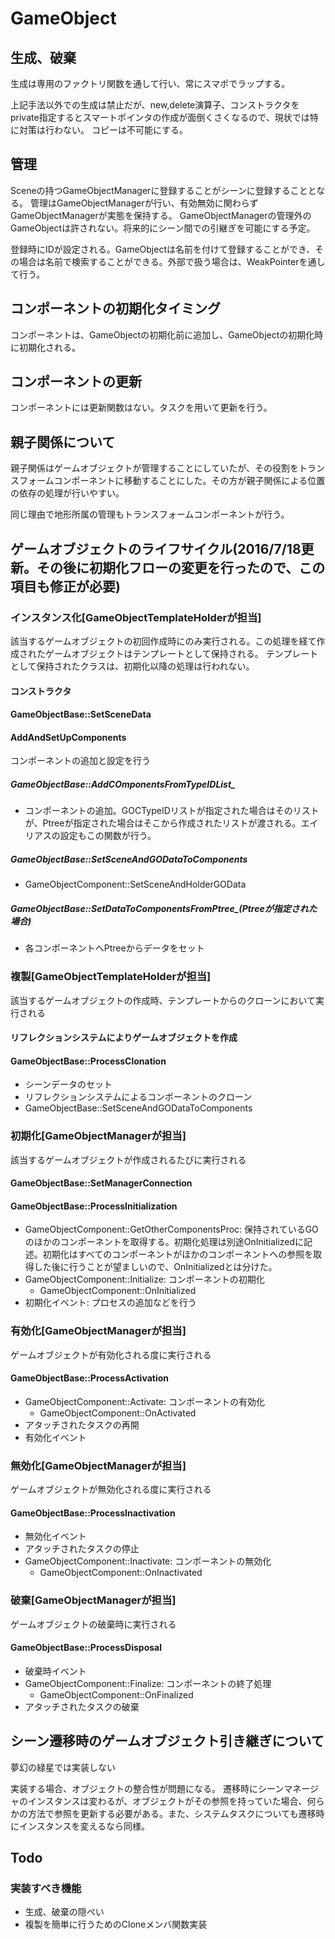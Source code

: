 # GameObject

## 生成、破棄

生成は専用のファクトリ関数を通して行い、常にスマポでラップする。

上記手法以外での生成は禁止だが、new,delete演算子、コンストラクタをprivate指定するとスマートポインタの作成が面倒くさくなるので、現状では特に対策は行わない。
コピーは不可能にする。

## 管理

Sceneの持つGameObjectManagerに登録することがシーンに登録することとなる。
管理はGameObjectManagerが行い、有効無効に関わらずGameObjectManagerが実態を保持する。
GameObjectManagerの管理外のGameObjectは許されない。将来的にシーン間での引継ぎを可能にする予定。

登録時にIDが設定される。GameObjectは名前を付けて登録することができ、その場合は名前で検索することができる。外部で扱う場合は、WeakPointerを通して行う。

## コンポーネントの初期化タイミング

コンポーネントは、GameObjectの初期化前に追加し、GameObjectの初期化時に初期化される。

## コンポーネントの更新

コンポーネントには更新関数はない。タスクを用いて更新を行う。

## 親子関係について

親子関係はゲームオブジェクトが管理することにしていたが、その役割をトランスフォームコンポーネントに移動することにした。その方が親子関係による位置の依存の処理が行いやすい。

同じ理由で地形所属の管理もトランスフォームコンポーネントが行う。

## ゲームオブジェクトのライフサイクル(2016/7/18更新。その後に初期化フローの変更を行ったので、この項目も修正が必要)

### インスタンス化[GameObjectTemplateHolderが担当]

該当するゲームオブジェクトの初回作成時にのみ実行される。この処理を経て作成されたゲームオブジェクトはテンプレートとして保持される。
テンプレートとして保持されたクラスは、初期化以降の処理は行われない。

#### コンストラクタ

#### GameObjectBase::SetSceneData

#### AddAndSetUpComponents

コンポーネントの追加と設定を行う

##### GameObjectBase::AddCOmponentsFromTypeIDList_

- コンポーネントの追加。GOCTypeIDリストが指定された場合はそのリストが、Ptreeが指定された場合はそこから作成されたリストが渡される。エイリアスの設定もこの関数が行う。

##### GameObjectBase::SetSceneAndGODataToComponents

- GameObjectComponent::SetSceneAndHolderGOData

##### GameObjectBase::SetDataToComponentsFromPtree_(Ptreeが指定された場合)

- 各コンポーネントへPtreeからデータをセット

### 複製[GameObjectTemplateHolderが担当]

該当するゲームオブジェクトの作成時、テンプレートからのクローンにおいて実行される

#### リフレクションシステムによりゲームオブジェクトを作成

#### GameObjectBase::ProcessClonation

- シーンデータのセット
- リフレクションシステムによるコンポーネントのクローン
- GameObjectBase::SetSceneAndGODataToComponents

### 初期化[GameObjectManagerが担当]

該当するゲームオブジェクトが作成されるたびに実行される

#### GameObjectBase::SetManagerConnection

#### GameObjectBase::ProcessInitialization

- GameObjectComponent::GetOtherComponentsProc: 保持されているGOのほかのコンポーネントを取得する。初期化処理は別途OnInitializedに記述。初期化はすべてのコンポーネントがほかのコンポーネントへの参照を取得した後に行うことが望ましいので、OnInitializedとは分けた。
- GameObjectComponent::Initialize: コンポーネントの初期化
  - GameObjectComponent::OnInitialized
- 初期化イベント: プロセスの追加などを行う

### 有効化[GameObjectManagerが担当]

ゲームオブジェクトが有効化される度に実行される

#### GameObjectBase::ProcessActivation

- GameObjectComponent::Activate: コンポーネントの有効化
  - GameObjectComponent::OnActivated
- アタッチされたタスクの再開
- 有効化イベント

### 無効化[GameObjectManagerが担当]

ゲームオブジェクトが無効化される度に実行される

#### GameObjectBase::ProcessInactivation

- 無効化イベント
- アタッチされたタスクの停止
- GameObjectComponent::Inactivate: コンポーネントの無効化
  - GameObjectComponent::OnInactivated

### 破棄[GameObjectManagerが担当]

ゲームオブジェクトの破棄時に実行される

#### GameObjectBase::ProcessDisposal

- 破棄時イベント
- GameObjectComponent::Finalize: コンポーネントの終了処理
  - GameObjectComponent::OnFinalized
- アタッチされたタスクの破棄

## シーン遷移時のゲームオブジェクト引き継ぎについて

夢幻の緑星では実装しない

実装する場合、オブジェクトの整合性が問題になる。
遷移時にシーンマネージャのインスタンスは変わるが、オブジェクトがその参照を持っていた場合、何らかの方法で参照を更新する必要がある。また、システムタスクについても遷移時にインスタンスを変えるなら同様。

## Todo

### 実装すべき機能

- 生成、破棄の隠ぺい
- 複製を簡単に行うためのCloneメンバ関数実装
